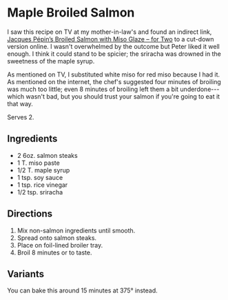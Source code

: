 [quick]: ../indices/quick.html

 # Maple Broiled Salmon

I saw this recipe on TV at my mother-in-law's and found an indirect link, [Jacques Pépin’s Broiled Salmon with Miso Glaze – for Two](http://inthekitchenwithkath.com/2015/10/28/jacques-pepins-broiled-salmon-with-miso-glaze-for-two/) to a cut-down version online.  I wasn't overwhelmed by the outcome but Peter liked it well enough.  I think it could stand to be spicier; the sriracha was drowned in the sweetness of the maple syrup.

As mentioned on TV, I substituted white miso for red miso because I had it.  As mentioned on the internet, the chef's suggested four minutes of broiling was much too little; even 8 minutes of broiling left them a bit underdone---which wasn't bad, but you should trust your salmon if you're going to eat it that way.

Serves 2.

## Ingredients

* 2 6oz. salmon steaks
* 1 T. miso paste
* 1/2 T. maple syrup
* 1 tsp. soy sauce
* 1 tsp. rice vinegar
* 1/2 tsp. sriracha

## Directions

1. Mix non-salmon ingredients until smooth.
2. Spread onto salmon steaks.
3. Place on foil-lined broiler tray.
4. Broil 8 minutes or to taste.

## Variants

You can bake this around 15 minutes at 375° instead.

